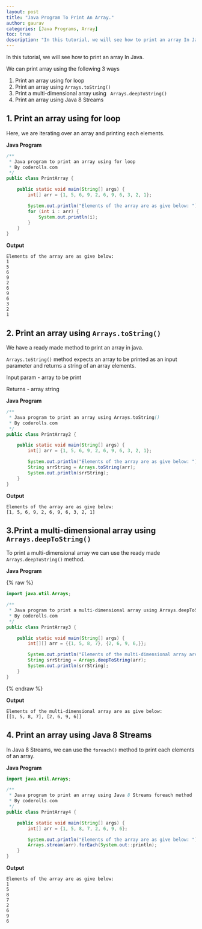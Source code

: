 ```yaml
---
layout: post  
title: "Java Program To Print An Array."  
author: gaurav  
categories: [Java Programs, Array]  
toc: true
description: "In this tutorial, we will see how to print an array In Java."
---
```


In this tutorial, we will see how to print an array In Java.

We can print array using the following 3 ways

1. Print an array using for loop
2. Print an array using `Arrays.toString()`
3. Print a multi-dimensional array using ` Arrays.deepToString()`
4. Print an array using Java 8 Streams 

## 1. Print an array using for loop

Here, we are iterating over an array and printing each elements.

**Java Program**

```java
/**
 * Java program to print an array using for loop
 * By coderolls.com
 */
public class PrintArray {

    public static void main(String[] args) {
        int[] arr = {1, 5, 6, 9, 2, 6, 9, 6, 3, 2, 1};

        System.out.println("Elements of the array are as give below: ");
        for (int i : arr) {
            System.out.println(i);
        }
    }
}
```

**Output**

```
Elements of the array are as give below: 
1
5
6
9
2
6
9
6
3
2
1
```

## 2. Print an array using `Arrays.toString()`

We have a ready made method to print an array in java.

`Arrays.toString()` method expects an array to be printed as an input parameter and returns a string of an array elements.

Input param - array to be  print

Returns - array string

**Java Program**

```java
/**
 * Java program to print an array using Arrays.toString()
 * By coderolls.com
 */
public class PrintArray2 {

    public static void main(String[] args) {
        int[] arr = {1, 5, 6, 9, 2, 6, 9, 6, 3, 2, 1};

        System.out.println("Elements of the array are as give below: ");
        String srrString = Arrays.toString(arr);
        System.out.println(srrString);
    }
}
```

**Output**

```
Elements of the array are as give below: 
[1, 5, 6, 9, 2, 6, 9, 6, 3, 2, 1]
```



## 3.Print a multi-dimensional array using `Arrays.deepToString()`

To print a multi-dimensional array we can use the ready made `Arrays.deepToString()` method.

**Java Program**

{% raw %}

```java
import java.util.Arrays;

/**
 * Java program to print a multi-dimensional array using Arrays.deepToString()
 * By coderolls.com
 */
public class PrintArray3 {

    public static void main(String[] args) {
        int[][] arr = {{1, 5, 8, 7}, {2, 6, 9, 6,}};

        System.out.println("Elements of the multi-dimensional array are as give below: ");
        String srrString = Arrays.deepToString(arr);
        System.out.println(srrString);
    }
}
```

{% endraw %}

**Output**

```
Elements of the multi-dimensional array are as give below: 
[[1, 5, 8, 7], [2, 6, 9, 6]]
```

## 4. Print an array using Java 8 Streams 

In Java 8 Streams, we can use the `foreach()` method to print each elements of an array.

**Java Program**

```java
import java.util.Arrays;

/**
 * Java program to print an array using Java 8 Streams foreach method
 * By coderolls.com
 */
public class PrintArray4 {

    public static void main(String[] args) {
        int[] arr = {1, 5, 8, 7, 2, 6, 9, 6};

        System.out.println("Elements of the array are as give below: ");
        Arrays.stream(arr).forEach(System.out::println);
    }
}
```

**Output**

```
Elements of the array are as give below: 
1
5
8
7
2
6
9
6
```


